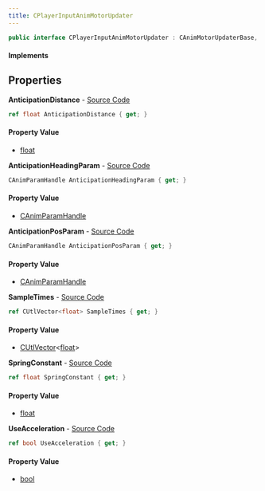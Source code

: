 ```yaml
---
title: CPlayerInputAnimMotorUpdater
---
```


```csharp
public interface CPlayerInputAnimMotorUpdater : CAnimMotorUpdaterBase, ISchemaClass<CAnimMotorUpdaterBase>, ISchemaClass<CPlayerInputAnimMotorUpdater>, ISchemaField, ISchemaClass, INativeHandle
```

#### Implements

## Properties

**AnticipationDistance** - [Source Code](https://github.com/swiftly-solution/swiftlys2/blob/master/managed/src/SwiftlyS2.Generated/Schemas/Interfaces/CPlayerInputAnimMotorUpdater.cs#L20)

```csharp
ref float AnticipationDistance { get; }
```

#### Property Value

- [float](https://learn.microsoft.com/dotnet/api/system.single)

**AnticipationHeadingParam** - [Source Code](https://github.com/swiftly-solution/swiftlys2/blob/master/managed/src/SwiftlyS2.Generated/Schemas/Interfaces/CPlayerInputAnimMotorUpdater.cs#L24)

```csharp
CAnimParamHandle AnticipationHeadingParam { get; }
```

#### Property Value

- [CAnimParamHandle](/docs/api/shared/schemadefinitions/canimparamhandle)

**AnticipationPosParam** - [Source Code](https://github.com/swiftly-solution/swiftlys2/blob/master/managed/src/SwiftlyS2.Generated/Schemas/Interfaces/CPlayerInputAnimMotorUpdater.cs#L22)

```csharp
CAnimParamHandle AnticipationPosParam { get; }
```

#### Property Value

- [CAnimParamHandle](/docs/api/shared/schemadefinitions/canimparamhandle)

**SampleTimes** - [Source Code](https://github.com/swiftly-solution/swiftlys2/blob/master/managed/src/SwiftlyS2.Generated/Schemas/Interfaces/CPlayerInputAnimMotorUpdater.cs#L16)

```csharp
ref CUtlVector<float> SampleTimes { get; }
```

#### Property Value

- [CUtlVector](/docs/api/shared/natives/cutlvector-1)<[float](https://learn.microsoft.com/dotnet/api/system.single)>

**SpringConstant** - [Source Code](https://github.com/swiftly-solution/swiftlys2/blob/master/managed/src/SwiftlyS2.Generated/Schemas/Interfaces/CPlayerInputAnimMotorUpdater.cs#L18)

```csharp
ref float SpringConstant { get; }
```

#### Property Value

- [float](https://learn.microsoft.com/dotnet/api/system.single)

**UseAcceleration** - [Source Code](https://github.com/swiftly-solution/swiftlys2/blob/master/managed/src/SwiftlyS2.Generated/Schemas/Interfaces/CPlayerInputAnimMotorUpdater.cs#L26)

```csharp
ref bool UseAcceleration { get; }
```

#### Property Value

- [bool](https://learn.microsoft.com/dotnet/api/system.boolean)

